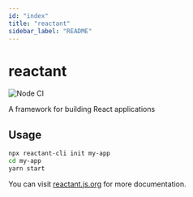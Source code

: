 ```yaml
---
id: "index"
title: "reactant"
sidebar_label: "README"
---
```


# reactant

![Node CI](https://github.com/unadlib/reactant/workflows/Node%20CI/badge.svg)

A framework for building React applications

## Usage

```sh
npx reactant-cli init my-app
cd my-app
yarn start
```

You can visit [reactant.js.org](https://reactant.js.org/) for more documentation.
